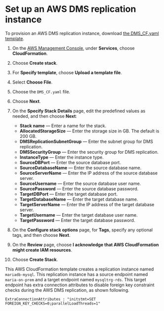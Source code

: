 # Set up an AWS DMS replication instance<a name="chap-mariadb2auroramysql.provisioningdms"></a>

To provision an AWS DMS replication instance, download [the DMS\_CF\.yaml template](https://aws-database-blog.s3.amazonaws.com/artifacts/mariadb-to-aurora-mysql-migration/DMS_CF.yaml)\.

1. On the [AWS Management Console](https://console.aws.amazon.com), under **Services**, choose **CloudFormation**\.

1. Choose **Create stack**\.

1. For **Specify template**, choose **Upload a template file**\.

1. Select **Choose File**\.

1. Choose the `DMS_CF.yaml` file\.

1. Choose **Next**\.

1. On the **Specify Stack Details** page, edit the predefined values as needed, and then choose **Next**:
   +  **Stack name** — Enter a name for the stack\.
   +  **AllocatedStorageSize** — Enter the storage size in GB\. The default is 200 GB\.
   +  **DMSReplicationSubnetGroup** — Enter the subnet group for DMS replication\.
   +  **DMSSecurityGroup** — Enter the security group for DMS replication\.
   +  **InstanceType** — Enter the instance type\.
   +  **SourceDBPort** — Enter the source database port\.
   +  **SourceDatabaseName** — Enter the source database name\.
   +  **SourceServerName** — Enter the IP address of the source database server\.
   +  **SourceUsername** — Enter the source database user name\.
   +  **SourcePassword** — Enter the source database password\.
   +  **TargetDBPort** — Enter the target database port\.
   +  **TargetDatabaseName** — Enter the target database name\.
   +  **TargetServerName** — Enter the IP address of the target database server\.
   +  **TargetUsername** — Enter the target database user name\.
   +  **TargetPassword** — Enter the target database password\.

1. On the **Configure stack options** page, for **Tags**, specify any optional tags, and then choose **Next**\.

1. On the **Review** page, choose **I acknowledge that AWS CloudFormation might create IAM resources**\.

1. Choose **Create Stack**\.

This AWS CloudFormation template creates a replication instance named `mariadb-mysql`\. This replication instance has a source endpoint named `maria-on-prem` and a target endpoint named `mysqltrg-rds`\. This target endpoint has extra connection attributes to disable foreign key constraint checks during the AWS DMS replication, as shown following\.

```
ExtraConnectionAttributes : "initstmt=SET FOREIGN_KEY_CHECKS=0;parallelLoadThreads=1"
```